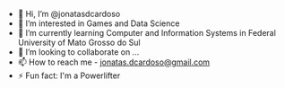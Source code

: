 - 👋 Hi, I’m @jonatasdcardoso
- 👀 I’m interested in Games and Data Science
- 🌱 I’m currently learning Computer and Information Systems in Federal University of Mato Grosso do Sul
- 💞️ I’m looking to collaborate on ...
- 📫 How to reach me - jonatas.dcardoso@gmail.com
- ⚡ Fun fact: I'm a Powerlifter

<!---
jonatasdcardoso/jonatasdcardoso is a ✨ special ✨ repository because its `README.md` (this file) appears on your GitHub profile.
You can click the Preview link to take a look at your changes.
--->
